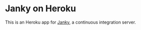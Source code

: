 # Janky on Heroku

This is an Heroku app for [Janky][], a continuous integration server.

[Janky]: https://github.com/github/janky